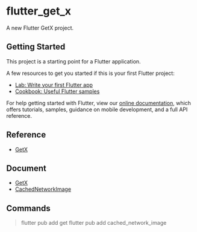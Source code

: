# flutter_get_x

A new Flutter GetX project.

## Getting Started

This project is a starting point for a Flutter application.

A few resources to get you started if this is your first Flutter project:

- [Lab: Write your first Flutter app](https://flutter.dev/docs/get-started/codelab)
- [Cookbook: Useful Flutter samples](https://flutter.dev/docs/cookbook)

For help getting started with Flutter, view our
[online documentation](https://flutter.dev/docs), which offers tutorials,
samples, guidance on mobile development, and a full API reference.

## Reference

- [GetX](https://www.youtube.com/watch?v=zkOMY3-Squ8&t=261s)

## Document

- [GetX](https://pub.dev/packages/get)
- [CachedNetworkImage](https://pub.dev/packages/cached_network_image)

## Commands

> flutter pub add get
> flutter pub add cached_network_image